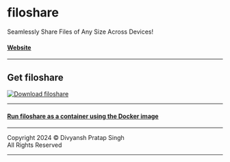 # filoshare
Seamlessly Share Files of Any Size Across Devices!

#### [Website](https://dev-divyansh.github.io/filoshare/)
<hr>

## Get filoshare

[![Download filoshare](https://a.fsdn.com/con/app/sf-download-button)](https://sourceforge.net/projects/filoshare/files/latest/download)

<hr>


#### [Run filoshare as a container using the Docker image](https://hub.docker.com/r/devdivyansh/filoshare)

<hr>
Copyright 2024 ©️ Divyansh Pratap Singh
<br/>
All Rights Reserved
<hr>
